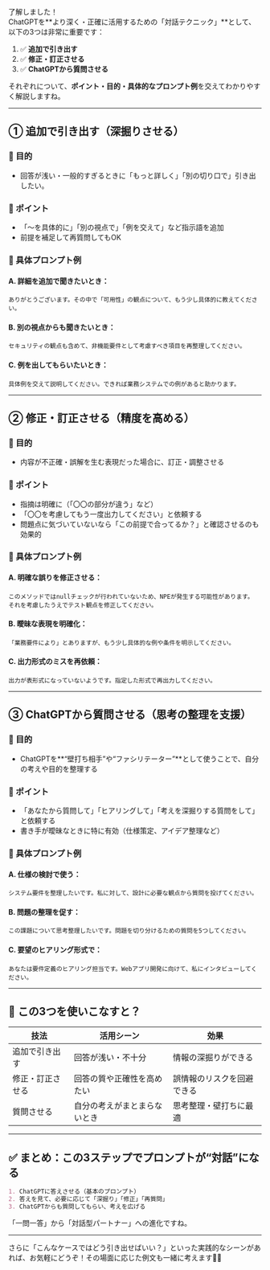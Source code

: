 了解しました！  
ChatGPTを**より深く・正確に活用するための「対話テクニック」**として、以下の3つは非常に重要です：

1. ✅ **追加で引き出す**  
2. ✅ **修正・訂正させる**  
3. ✅ **ChatGPTから質問させる**

それぞれについて、**ポイント・目的・具体的なプロンプト例**を交えてわかりやすく解説しますね。

---

## ① 追加で引き出す（深掘りさせる）

### 🎯 目的
- 回答が浅い・一般的すぎるときに「もっと詳しく」「別の切り口で」引き出したい。

### 🔑 ポイント
- 「〜を具体的に」「別の視点で」「例を交えて」など指示語を追加
- 前提を補足して再質問してもOK

### 💬 具体プロンプト例

#### A. 詳細を追加で聞きたいとき：
```
ありがとうございます。その中で「可用性」の観点について、もう少し具体的に教えてください。
```

#### B. 別の視点からも聞きたいとき：
```
セキュリティの観点も含めて、非機能要件として考慮すべき項目を再整理してください。
```

#### C. 例を出してもらいたいとき：
```
具体例を交えて説明してください。できれば業務システムでの例があると助かります。
```

---

## ② 修正・訂正させる（精度を高める）

### 🎯 目的
- 内容が不正確・誤解を生む表現だった場合に、訂正・調整させる

### 🔑 ポイント
- 指摘は明確に（「〇〇の部分が違う」など）
- 「〇〇を考慮してもう一度出力してください」と依頼する
- 問題点に気づいていないなら「この前提で合ってるか？」と確認させるのも効果的

### 💬 具体プロンプト例

#### A. 明確な誤りを修正させる：
```
このメソッドではnullチェックが行われていないため、NPEが発生する可能性があります。
それを考慮したうえでテスト観点を修正してください。
```

#### B. 曖昧な表現を明確化：
```
「業務要件により」とありますが、もう少し具体的な例や条件を明示してください。
```

#### C. 出力形式のミスを再依頼：
```
出力が表形式になっていないようです。指定した形式で再出力してください。
```

---

## ③ ChatGPTから質問させる（思考の整理を支援）

### 🎯 目的
- ChatGPTを**“壁打ち相手”や“ファシリテーター”**として使うことで、自分の考えや目的を整理する

### 🔑 ポイント
- 「あなたから質問して」「ヒアリングして」「考えを深掘りする質問をして」と依頼する
- 書き手が曖昧なときに特に有効（仕様策定、アイデア整理など）

### 💬 具体プロンプト例

#### A. 仕様の検討で使う：
```
システム要件を整理したいです。私に対して、設計に必要な観点から質問を投げてください。
```

#### B. 問題の整理を促す：
```
この課題について思考整理したいです。問題を切り分けるための質問を5つしてください。
```

#### C. 要望のヒアリング形式で：
```
あなたは要件定義のヒアリング担当です。Webアプリ開発に向けて、私にインタビューしてください。
```

---

## 🧩 この3つを使いこなすと？

| 技法 | 活用シーン | 効果 |
|------|------------|------|
| 追加で引き出す | 回答が浅い・不十分 | 情報の深掘りができる |
| 修正・訂正させる | 回答の質や正確性を高めたい | 誤情報のリスクを回避できる |
| 質問させる | 自分の考えがまとまらないとき | 思考整理・壁打ちに最適 |

---

## ✅ まとめ：この3ステップでプロンプトが“対話”になる

```markdown
1. ChatGPTに答えさせる（基本のプロンプト）
2. 答えを見て、必要に応じて「深掘り」「修正」「再質問」
3. ChatGPTからも質問してもらい、考えを広げる
```

「一問一答」から「対話型パートナー」への進化ですね。

---

さらに「こんなケースではどう引き出せばいい？」といった実践的なシーンがあれば、お気軽にどうぞ！その場面に応じた例文も一緒に考えます💬✨